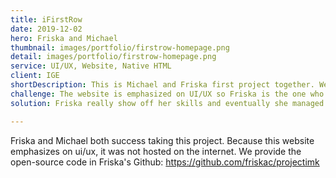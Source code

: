 ```yaml
---
title: iFirstRow
date: 2019-12-02
hero: Friska and Michael
thumbnail: images/portfolio/firstrow-homepage.png
detail: images/portfolio/firstrow-homepage.png
service: UI/UX, Website, Native HTML
client: IGE
shortDescription: This is Michael and Friska first project together. We both were asked to design a new look for iFirstRow Sports. It is a sports website where users can stream any kind of sports(football, basketball, rugby, etc). Friska used her skills to design the UI while Michael managed to implement the backend side. In the end, we're both doing a pretty good job after all :)
challenge: The website is emphasized on UI/UX so Friska is the one who stole the show. She had to design the best UI/UX for iFirstRow Sports. It's because she was asked to fix existing website.
solution: Friska really show off her skills and eventually she managed to be an important person for our project. She managed to change the appearance of the website that was "bad" to be more pleasant to look at.

---
```

Friska and Michael both success taking this project. Because this website emphasizes on ui/ux, it was not hosted on the internet. We provide the open-source code in Friska's Github: https://github.com/friskac/projectimk